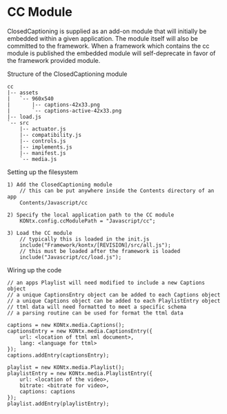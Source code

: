 CC Module
========

ClosedCaptioning is supplied as an add-on module that will initially be embedded
within a given application. The module itself will also be committed to the
framework. When a framework which contains the cc module is published the
embedded module will self-deprecate in favor of the framework provided module.

Structure of the ClosedCaptioning module
    
    cc
    |-- assets
    |   `-- 960x540
    |       |-- captions-42x33.png
    |       `-- captions-active-42x33.png
    |-- load.js
    `-- src
        |-- actuator.js
        |-- compatibility.js
        |-- controls.js
        |-- implements.js
        |-- manifest.js
        `-- media.js
        
Setting up the filesystem
    
    1) Add the ClosedCaptioning module
        // this can be put anywhere inside the Contents directory of an app
        Contents/Javascript/cc
    
    2) Specify the local application path to the CC module
        KONtx.config.ccModulePath = "Javascript/cc";
    
    3) Load the CC module
        // typically this is loaded in the init.js
        include("Framework/kontx/[REVISION]/src/all.js");
        // this must be loaded after the framework is loaded
        include("Javascript/cc/load.js");

Wiring up the code
    
    // an apps Playlist will need modified to include a new Captions object
    // a unique CaptionsEntry object can be added to each Captions object
    // a unique Captions object can be added to each PlaylistEntry object
    // ttml data will need formatted to meet a specific schema
    // a parsing routine can be used for format the ttml data
    
    captions = new KONtx.media.Captions();
    captionsEntry = new KONtx.media.CaptionsEntry({
        url: <location of ttml xml document>,
        lang: <language for ttml>
    });
    captions.addEntry(captionsEntry);

    playlist = new KONtx.media.Playlist(); 
    playlistEntry = new KONtx.media.PlaylistEntry({
        url: <location of the video>,
        bitrate: <bitrate for video>,
        captions: captions
    });
    playlist.addEntry(playlistEntry);

